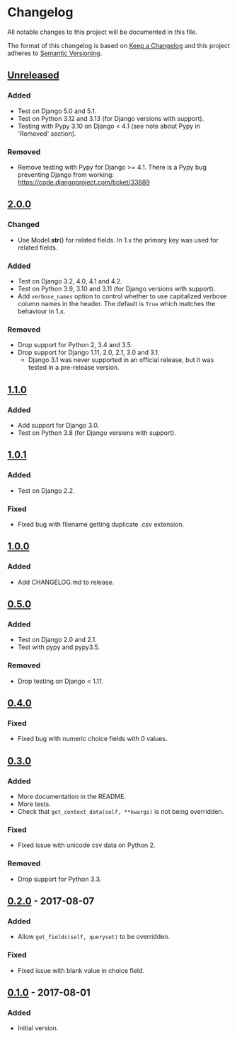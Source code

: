 # Changelog
All notable changes to this project will be documented in this file.

The format of this changelog is based on [Keep a Changelog](http://keepachangelog.com/en/1.0.0/)
and this project adheres to [Semantic Versioning](http://semver.org/spec/v2.0.0.html).

## [Unreleased]
### Added
- Test on Django 5.0 and 5.1.
- Test on Python 3.12 and 3.13 (for Django versions with support).
- Testing with Pypy 3.10 on Django < 4.1 (see note about Pypy in 'Removed' section).

### Removed
- Remove testing with Pypy for Django >= 4.1. There is a Pypy bug preventing Django from working:
  https://code.djangoproject.com/ticket/33889

## [2.0.0]
### Changed
- Use Model.__str__() for related fields. In 1.x the primary key was used for related fields.

### Added
- Test on Django 3.2, 4.0, 4.1 and 4.2.
- Test on Python 3.9, 3.10 and 3.11 (for Django versions with support).
- Add `verbose_names` option to control whether to use capitalized verbose column names in the header. The default is
 `True` which matches the behaviour in 1.x.

### Removed
- Drop support for Python 2, 3.4 and 3.5.
- Drop support for Django 1.11, 2.0, 2.1, 3.0 and 3.1.
  - Django 3.1 was never supported in an official release, but it was tested in a pre-release version.

## [1.1.0]
### Added
- Add support for Django 3.0.
- Test on Python 3.8 (for Django versions with support).

## [1.0.1]
### Added
- Test on Django 2.2.

### Fixed
- Fixed bug with filename getting duplicate .csv extension.

## [1.0.0]
### Added
- Add CHANGELOG.md to release.

## [0.5.0]
### Added
- Test on Django 2.0 and 2.1.
- Test with pypy and pypy3.5.

### Removed
- Drop testing on Django < 1.11.

## [0.4.0]
### Fixed
- Fixed bug with numeric choice fields with 0 values.

## [0.3.0]
### Added
- More documentation in the README.
- More tests.
- Check that `get_context_data(self, **kwargs)` is not being overridden.

### Fixed
- Fixed issue with unicode csv data on Python 2.

### Removed
- Drop support for Python 3.3.

## [0.2.0] - 2017-08-07
### Added
- Allow `get_fields(self, queryset)` to be overridden.

### Fixed
- Fixed issue with blank value in choice field.

## [0.1.0] - 2017-08-01
### Added
- Initial version.

[Unreleased]: https://github.com/benkonrath/django-csv-export-view/compare/2.0.0...HEAD
[2.0.0]: https://github.com/benkonrath/django-csv-export-view/compare/1.1.0...2.0.0
[1.1.0]: https://github.com/benkonrath/django-csv-export-view/compare/1.0.1...1.1.0
[1.0.1]: https://github.com/benkonrath/django-csv-export-view/compare/1.0.0...1.0.1
[1.0.0]: https://github.com/benkonrath/django-csv-export-view/compare/0.5.0...1.0.0
[0.5.0]: https://github.com/benkonrath/django-csv-export-view/compare/0.4.0...0.5.0
[0.4.0]: https://github.com/benkonrath/django-csv-export-view/compare/0.3.0...0.4.0
[0.3.0]: https://github.com/benkonrath/django-csv-export-view/compare/0.2.0...0.3.0
[0.2.0]: https://github.com/benkonrath/django-csv-export-view/compare/0.1.0...0.2.0
[0.1.0]: https://github.com/benkonrath/django-csv-export-view/compare/4a8792dbaf97c7fdb5de77dbc9fc0c28c5c54eab...0.1.0
